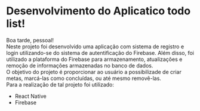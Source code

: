 # Desenvolvimento do Aplicatico todo list!
Boa tarde, pessoal! <br>
Neste projeto foi desenvolvido uma aplicação com sistema de registro e login utilizando-se do sistema de autentificação do Firebase. Além disso, foi utilizado a plataforma do Firebase para armazenamento, atualizações e remoção de informações armazenadas no banco de dados.<br>
O objetivo do projeto é proporcionar ao usuário a possibilizade de criar metas, marcá-las como concluídas, ou até mesmo removê-las.<br>
Para a realização de tal projeto foi utilizado:<br>
- React Native<br>
- Firebase
